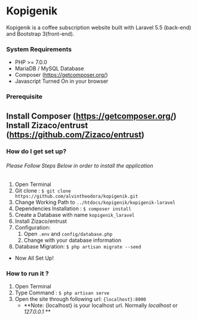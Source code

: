 # Kopigenik #
Kopigenik is a coffee subscription website built with Laravel 5.5 (back-end) and Bootstrap 3(front-end).

### System Requirements ###

* PHP >= 7.0.0
* MariaDB / MySQL Database
* Composer (https://getcomposer.org/)
* Javascript Turned On in your browser

### Prerequisite ###

Install Composer (https://getcomposer.org/)
Install Zizaco/entrust (https://github.com/Zizaco/entrust)
-------------------------------------------

### How do I get set up? ###
###### Please Follow Steps Below in order to install the application
1. Open Terminal
2. Git clone :
	```$ git clone https://github.com/alvintheodora/kopigenik.git```
3. Change Working Path to ```../htdocs/kopigenik/kopigenik-laravel```
4. Dependencies Installation :
	```$ composer install```
5. Create a Database with name ```kopigenik_laravel```
6. Install Zizaco/entrust
7. Configuration:
	1. Open ```.env``` and ```config/database.php```
	2. Change with your database information
8. Database Migration: ```$ php artisan migrate --seed```

* Now All Set Up!

### How to run it ? ###
1. Open Terminal
2. Type Command : ```$ php artisan serve```
3. Open the site through following url: ```{localhost}:8000```
	* **Note: {localhost} is your localhost url. Normally *localhost* or *127.0.0.1* **